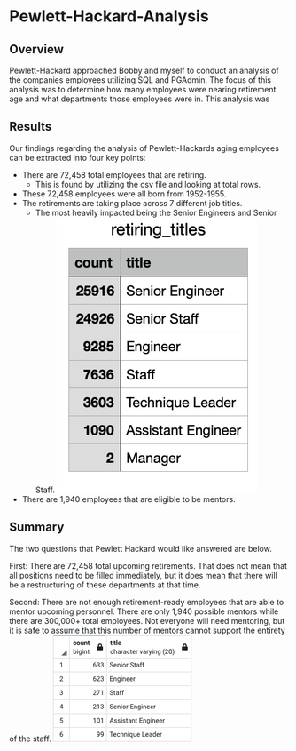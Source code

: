 # Pewlett-Hackard-Analysis
## Overview
Pewlett-Hackard approached Bobby and myself to conduct an analysis of the companies employees utilizing SQL and PGAdmin. The focus of this analysis was to determine how many employees were nearing retirement age and what departments those employees were in. This analysis was 
## Results
Our findings regarding the analysis of Pewlett-Hackards aging employees can be extracted into four key points:
- There are 72,458 total employees that are retiring. 
  - This is found by utilizing the csv file and looking at total rows. 
- These 72,458 employees were all born from 1952-1955. 
- The retirements are taking place across 7 different job titles.
  - The most heavily impacted being the Senior Engineers and Senior Staff. 
  ![](/images/retirement_titles.png)
- There are 1,940 employees that are eligible to be mentors.
## Summary
The two questions that Pewlett Hackard would like answered are below. 

First: There are 72,458 total upcoming retirements. That does not mean that all positions need to be filled immediately, but it does mean that there will be a restructuring of these departments at that time. 

Second: There are not enough retirement-ready employees that are able to mentor upcoming personnel. There are only 1,940 possible mentors while there are 300,000+ total employees. Not everyone will need mentoring, but it is safe to assume that this number of mentors cannot support the entirety of the staff. 
![](/images/mentor_count.png)
